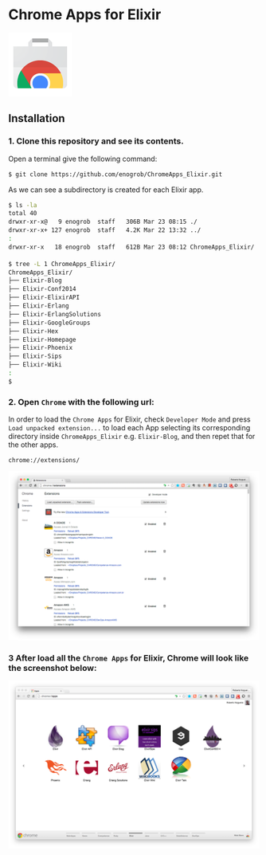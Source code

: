 # Chrome Apps for Elixir

![Chrome Apps logo](images/chrome_apps.png)

## Installation

### 1. Clone this repository and see its contents.
Open a terminal give the following command:

```bash
$ git clone https://github.com/enogrob/ChromeApps_Elixir.git
```

As we can see a subdirectory is created for each Elixir app.

```bash
$ ls -la
total 40
drwxr-xr-x@   9 enogrob  staff   306B Mar 23 08:15 ./
drwxr-xr-x+ 127 enogrob  staff   4.2K Mar 22 13:32 ../
:
drwxr-xr-x   18 enogrob  staff   612B Mar 23 08:12 ChromeApps_Elixir/

$ tree -L 1 ChromeApps_Elixir/
ChromeApps_Elixir/
├── Elixir-Blog
├── Elixir-Conf2014
├── Elixir-ElixirAPI
├── Elixir-Erlang
├── Elixir-ErlangSolutions
├── Elixir-GoogleGroups
├── Elixir-Hex
├── Elixir-Homepage
├── Elixir-Phoenix
├── Elixir-Sips
├── Elixir-Wiki
:
$
```

### 2. Open `Chrome` with the following url:
In order to load the `Chrome Apps` for Elixir, check `Developer Mode` and press `Load unpacked extension...` to load each App selecting its corresponding directory inside `ChromeApps_Elixir` e.g. `Elixir-Blog`, and then repet that for the other apps.

```
chrome://extensions/
```

![Chrome screenshot](images/chrome_screenshot1.png)

### 3 After load all the `Chrome Apps` for Elixir, Chrome will look like the screenshot below:

![Chrome screenshot](images/chrome_screenshot2.png)
